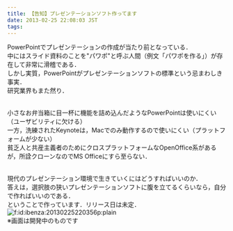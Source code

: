 ```yaml
---
title: 【告知】プレゼンテーションソフト作ってます
date: 2013-02-25 22:08:03 JST
tags: 
---
```


PowerPointでプレゼンテーションの作成が当たり前となっている．<br />
中にはスライド資料のことを"パワポ"と呼ぶ人間（例文「パワポを作る」）が存在して非常に滑稽である．<br />
しかし実質，PowerPointがプレゼンテーションソフトの標準という忌まわしき事実．<br />
研究業界もまた然り．

<br />小さなお弁当箱に目一杯に機能を詰め込んだようなPowerPointは使いにくい（ユーザビリティに欠ける）<br />
一方，洗練されたKeynoteは，Macでのみ動作するので使いにくい（プラットフォームが少ない）<br />
貧乏人と共産主義者のためにクロスプラットフォームなOpenOffice系があるが，所詮クローンなのでMS Officeにすら至らない．

<br />現代のプレゼンテーション環境で生きていくにはどうすればいいのか．<br />
答えは，選択肢の狭いプレゼンテーションソフトに腹を立てるくらいなら，自分で作ればいいのである．<br />
ということで作っています．リリース日は未定．<br /><span itemscope itemtype="http://schema.org/Photograph"><img src="//cdn-ak.f.st-hatena.com/images/fotolife/i/ibenza/20130225/20130225220356.png" alt="f:id:ibenza:20130225220356p:plain" title="f:id:ibenza:20130225220356p:plain" class="hatena-fotolife" itemprop="image"></span><br />
※画面は開発中のものです

